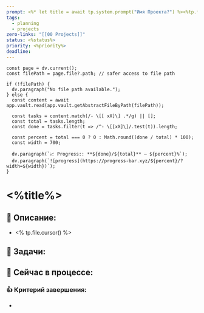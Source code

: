 ```yaml
---
prompt: <%* let title = await tp.system.prompt("Имя Проекта?") %><%tp.file.rename(title)%><%*let statusOptions = ["📫 ToDo", "📌 Doing", "✅ Done"];let status = await tp.system.suggester(statusOptions,statusOptions);%><%* let priorityOptions = ["❕Low", "❗Medium", "‼️High"]; let priority = await tp.system.suggester(priorityOptions,priorityOptions);%>
tags:
  - planning
  - projects
zero-links: "[[00 Projects]]"
status: <%status%>
priority: <%priority%>
deadline:
---
```

```dataviewjs
const page = dv.current();
const filePath = page.file?.path; // safer access to file path

if (!filePath) {
  dv.paragraph("No file path available.");
} else {
  const content = await app.vault.read(app.vault.getAbstractFileByPath(filePath));
  
  const tasks = content.match(/- \[[ xX]\] .*/g) || [];
  const total = tasks.length;
  const done = tasks.filter(t => /^- \[[xX]\]/.test(t)).length;
  
  const percent = total === 0 ? 0 : Math.round((done / total) * 100);
  const width = 700;
  
  dv.paragraph(`📈 Progress:: **${done}/${total}** — ${percent}%`);
  dv.paragraph(`![progress](https://progress-bar.xyz/${percent}/?width=${width})`);
}

```
# <%title%>
## 📑 Описание:
- <% tp.file.cursor() %>
## 📅 Задачи:


## 📌 Сейчас в процессе:


### 👍 Критерий завершения:
- 

